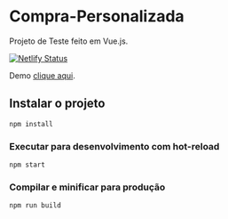 # Compra-Personalizada
Projeto de Teste feito em Vue.js.

[![Netlify Status](https://api.netlify.com/api/v1/badges/f91fa623-1282-445a-a21d-499eb8b217b9/deploy-status)](https://app.netlify.com/sites/lojadedoguinhos/deploys)

Demo [clique aqui](https://lojadedoguinhos.netlify.app).


## Instalar o projeto
```
npm install
```

### Executar para desenvolvimento com hot-reload
```
npm start
```

### Compilar e minificar para produção
```
npm run build
```
